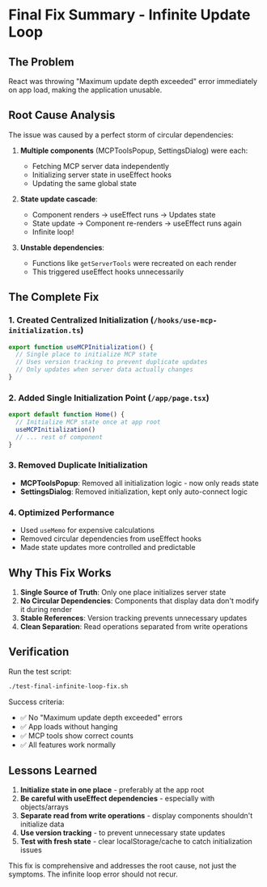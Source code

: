 # Final Fix Summary - Infinite Update Loop

## The Problem
React was throwing "Maximum update depth exceeded" error immediately on app load, making the application unusable.

## Root Cause Analysis
The issue was caused by a perfect storm of circular dependencies:

1. **Multiple components** (MCPToolsPopup, SettingsDialog) were each:
   - Fetching MCP server data independently
   - Initializing server state in useEffect hooks
   - Updating the same global state

2. **State update cascade**:
   - Component renders → useEffect runs → Updates state
   - State update → Component re-renders → useEffect runs again
   - Infinite loop!

3. **Unstable dependencies**:
   - Functions like `getServerTools` were recreated on each render
   - This triggered useEffect hooks unnecessarily

## The Complete Fix

### 1. Created Centralized Initialization (`/hooks/use-mcp-initialization.ts`)
```typescript
export function useMCPInitialization() {
  // Single place to initialize MCP state
  // Uses version tracking to prevent duplicate updates
  // Only updates when server data actually changes
}
```

### 2. Added Single Initialization Point (`/app/page.tsx`)
```typescript
export default function Home() {
  // Initialize MCP state once at app root
  useMCPInitialization()
  // ... rest of component
}
```

### 3. Removed Duplicate Initialization
- **MCPToolsPopup**: Removed all initialization logic - now only reads state
- **SettingsDialog**: Removed initialization, kept only auto-connect logic

### 4. Optimized Performance
- Used `useMemo` for expensive calculations
- Removed circular dependencies from useEffect hooks
- Made state updates more controlled and predictable

## Why This Fix Works

1. **Single Source of Truth**: Only one place initializes server state
2. **No Circular Dependencies**: Components that display data don't modify it during render
3. **Stable References**: Version tracking prevents unnecessary updates
4. **Clean Separation**: Read operations separated from write operations

## Verification

Run the test script:
```bash
./test-final-infinite-loop-fix.sh
```

Success criteria:
- ✅ No "Maximum update depth exceeded" errors
- ✅ App loads without hanging
- ✅ MCP tools show correct counts
- ✅ All features work normally

## Lessons Learned

1. **Initialize state in one place** - preferably at the app root
2. **Be careful with useEffect dependencies** - especially with objects/arrays
3. **Separate read from write operations** - display components shouldn't initialize data
4. **Use version tracking** - to prevent unnecessary state updates
5. **Test with fresh state** - clear localStorage/cache to catch initialization issues

This fix is comprehensive and addresses the root cause, not just the symptoms. The infinite loop error should not recur.